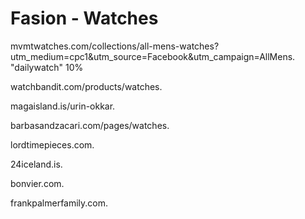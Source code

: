 # Fasion - Watches
mvmtwatches.com/collections/all-mens-watches?utm_medium=cpc1&utm_source=Facebook&utm_campaign=AllMens. "dailywatch" 10%

watchbandit.com/products/watches.

magaisland.is/urin-okkar.

barbasandzacari.com/pages/watches.

lordtimepieces.com.

24iceland.is.

bonvier.com.

frankpalmerfamily.com.
